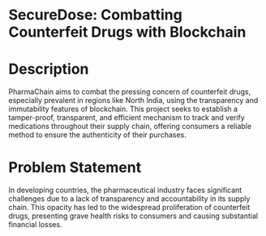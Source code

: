# SecureDose: Combatting Counterfeit Drugs with Blockchain

# Description
PharmaChain aims to combat the pressing concern of counterfeit drugs, especially prevalent in regions like North India, using the transparency and immutability features of blockchain. This project seeks to establish a tamper-proof, transparent, and efficient mechanism to track and verify medications throughout their supply chain, offering consumers a reliable method to ensure the authenticity of their purchases.

# Problem Statement
In developing countries, the pharmaceutical industry faces significant challenges due to a lack of transparency and accountability in its supply chain. This opacity has led to the widespread proliferation of counterfeit drugs, presenting grave health risks to consumers and causing substantial financial losses.
